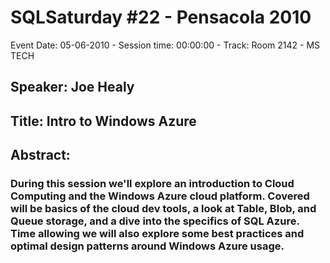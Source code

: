 # SQLSaturday #22 - Pensacola 2010
Event Date: 05-06-2010 - Session time: 00:00:00 - Track: Room 2142 - MS TECH
## Speaker: Joe Healy
## Title: Intro to Windows Azure
## Abstract:
### During this session we'll explore an introduction to Cloud Computing and the Windows Azure cloud platform.  Covered will be basics of the cloud dev tools, a look at Table, Blob, and Queue storage, and a dive into the specifics of SQL Azure.  Time allowing we will also explore some best practices and optimal design patterns around Windows Azure usage.
